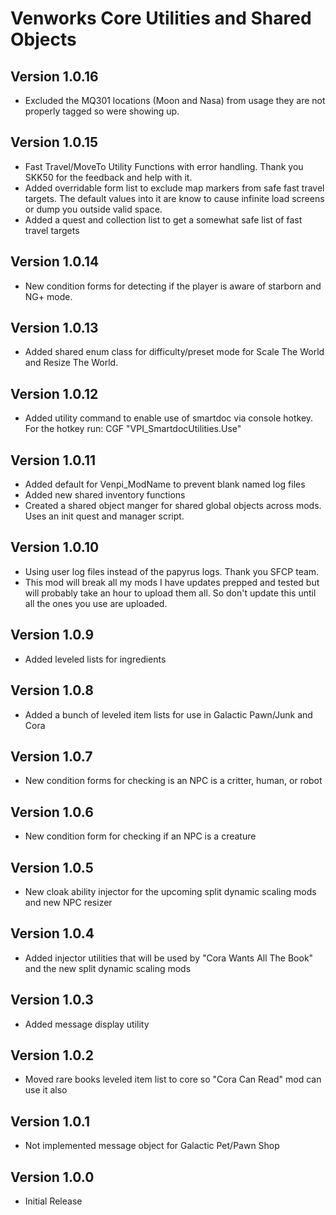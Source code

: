 # Venworks Core Utilities and Shared Objects

## Version 1.0.16
* Excluded the MQ301 locations (Moon and Nasa) from usage they are not properly tagged so were showing up. 

## Version 1.0.15
* Fast Travel/MoveTo Utility Functions with error handling. Thank you SKK50 for the feedback and help with it. 
* Added overridable form list to exclude map markers from safe fast travel targets. The default values into it are know to cause infinite load screens or dump you outside valid space.
* Added a quest and collection list to get a somewhat safe list of fast travel targets

## Version 1.0.14
* New condition forms for detecting if the player is aware of starborn and NG+ mode. 

## Version 1.0.13
* Added shared enum class for difficulty/preset mode for Scale The World and Resize The World.

## Version 1.0.12
* Added utility command to enable use of smartdoc via console hotkey. For the hotkey run: CGF "VPI_SmartdocUtilities.Use"

## Version 1.0.11
* Added default for Venpi_ModName to prevent blank named log files
* Added new shared inventory functions
* Created a shared object manger for shared global objects across mods. Uses an init quest and manager script. 

## Version 1.0.10
* Using user log files instead of the papyrus logs. Thank you SFCP team. 
* This mod will break all my mods I have updates prepped and tested but will probably take an hour to upload them all. So don't update this until all the ones you use are uploaded.

## Version 1.0.9
* Added leveled lists for ingredients

## Version 1.0.8
* Added a bunch of leveled item lists for use in Galactic Pawn/Junk and Cora

## Version 1.0.7
* New condition forms for checking is an NPC is a critter, human, or robot

## Version 1.0.6
* New condition form for checking if an NPC is a creature

## Version 1.0.5
* New cloak ability injector for the upcoming split dynamic scaling mods and new NPC resizer

## Version 1.0.4
* Added injector utilities that will be used by "Cora Wants All The Book" and the new split dynamic scaling mods

## Version 1.0.3
* Added message display utility

## Version 1.0.2
* Moved rare books leveled item list to core so "Cora Can Read" mod can use it also

## Version 1.0.1
* Not implemented message object for Galactic Pet/Pawn Shop

## Version 1.0.0
* Initial Release